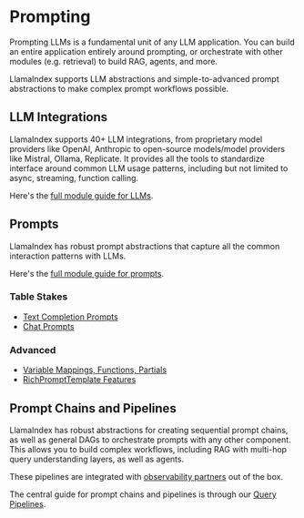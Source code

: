 # Prompting

Prompting LLMs is a fundamental unit of any LLM application. You can build an entire application entirely around prompting, or orchestrate with other modules (e.g. retrieval) to build RAG, agents, and more.

LlamaIndex supports LLM abstractions and simple-to-advanced prompt abstractions to make complex prompt workflows possible.

## LLM Integrations

LlamaIndex supports 40+ LLM integrations, from proprietary model providers like OpenAI, Anthropic to open-source models/model providers like Mistral, Ollama, Replicate. It provides all the tools to standardize interface around common LLM usage patterns, including but not limited to async, streaming, function calling.

Here's the [full module guide for LLMs](/python/framework/module_guides/models/llms).

## Prompts

LlamaIndex has robust prompt abstractions that capture all the common interaction patterns with LLMs.

Here's the [full module guide for prompts](/python/framework/module_guides/models/prompts).

### Table Stakes
- [Text Completion Prompts](/python/examples/customization/prompts/completion_prompts)
- [Chat Prompts](/python/examples/customization/prompts/chat_prompts)

### Advanced
- [Variable Mappings, Functions, Partials](/python/examples/prompts/advanced_prompts)
- [RichPromptTemplate Features](/python/examples/prompts/rich_prompt_template_features)

## Prompt Chains and Pipelines

LlamaIndex has robust abstractions for creating sequential prompt chains, as well as general DAGs to orchestrate prompts with any other component. This allows you to build complex workflows, including RAG with multi-hop query understanding layers, as well as agents.

These pipelines are integrated with [observability partners](/python/framework/module_guides/observability) out of the box.

The central guide for prompt chains and pipelines is through our [Query Pipelines](../module_guides/querying/pipeline/index.md).
